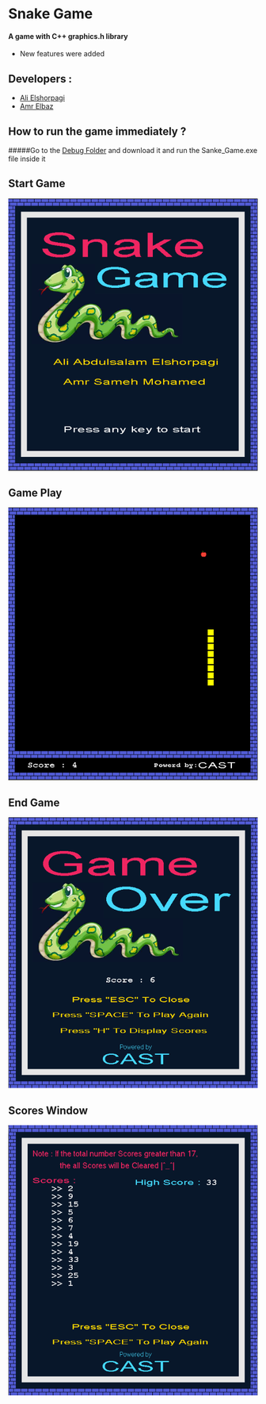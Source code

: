 # Snake Game
#### A game with C++ graphics.h library
* New features were added

## Developers :
* [Ali Elshorpagi](https://github.com/Ali-Elshorpagi)
* [Amr Elbaz](https://github.com/AmrAlbaz-34)

## How to run the game immediately ?
#####Go to the [Debug Folder](https://github.com/Ali-Elshorpagi/Snake_Game/tree/main/Snake_Game/bin) and download it and run the Sanke_Game.exe file 
inside it

## Start Game
![Start Game](./img/Start.png)

## Game Play
![Game Play](./img/Game_Play.png)

## End Game
![End Game](./img/End.png)

## Scores Window
![Scores](./img/Score.png)
